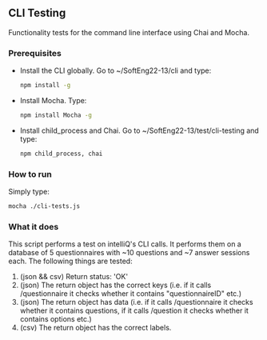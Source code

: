 <!-- CLI TESTING -->
## CLI Testing

Functionality tests for the command line interface using Chai and Mocha.

### Prerequisites

* Install the CLI globally. Go to ~/SoftEng22-13/cli and type:
  ```sh
  npm install -g
  ```
* Install Mocha. Type:
  ```sh
  npm install Mocha -g
  ```
* Install child_process and Chai. Go to ~/SoftEng22-13/test/cli-testing and type:
  ```sh
  npm child_process, chai
  ```

### How to run
Simply type:
  ```sh
  mocha ./cli-tests.js
  ```
### What it does
This script performs a test on intelliQ's CLI calls. It performs them on a database of 5 questionnaires with ~10 questions and ~7 answer sessions each. The following things are tested:
1. (json && csv) Return status: 'OK'
2. (json) The return object has the correct keys (i.e. if it calls /questionnaire it checks whether it contains "questionnaireID" etc.)
3. (json) The return object has data (i.e. if it calls /questionnaire it checks whether it contains questions, if it calls /question it checks whether it contains options etc.)
4. (csv) The return object has the correct labels.
